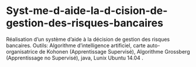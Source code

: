 # Syst-me-d-aide-la-d-cision-de-gestion-des-risques-bancaires
Réalisation d’un système d’aide à la décision de gestion des risques bancaires.
Outils: Algorithme d’intelligence artificiel, carte auto-organisatrice de Kohonen (Apprentissage
Supervisé), Algorithme Grossberg (Apprentissage no Supervisé), java, Lunix Ubuntu 14.04 .
